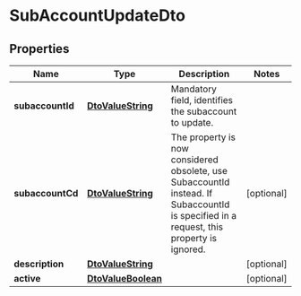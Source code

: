 
# SubAccountUpdateDto

## Properties
Name | Type | Description | Notes
------------ | ------------- | ------------- | -------------
**subaccountId** | [**DtoValueString**](DtoValueString.md) | Mandatory field, identifies the subaccount to update. | 
**subaccountCd** | [**DtoValueString**](DtoValueString.md) | The property is now considered obsolete, use SubaccountId instead. If SubaccountId is specified in a request, this property is ignored. |  [optional]
**description** | [**DtoValueString**](DtoValueString.md) |  |  [optional]
**active** | [**DtoValueBoolean**](DtoValueBoolean.md) |  |  [optional]




